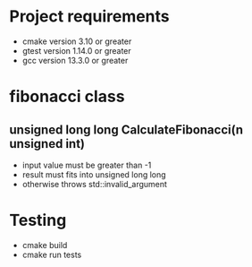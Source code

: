 # Project requirements

- cmake version 3.10 or greater
- gtest version 1.14.0 or greater
- gcc version 13.3.0 or greater

# fibonacci class
## unsigned long long CalculateFibonacci(n unsigned int)
- input value must be greater than -1
- result must fits into unsigned long long
- otherwise throws std::invalid_argument

# Testing
- cmake build
- cmake run tests
